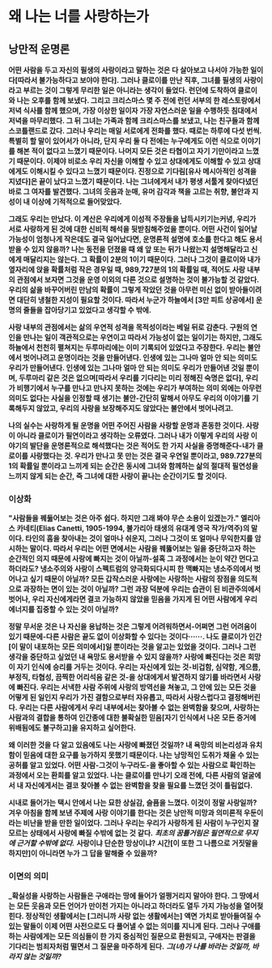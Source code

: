 # 왜 나는 너를 사랑하는가

## 낭만적 운명론

**어떤 사람을 두고 자신의 필생의 사랑이라고 말하는 것은 다 살아보고 나서야 가능한 일이다[따라서 불가능하다고 보야야 한다]. 그러나 클로이를 만난 직후, 그녀를 필생의 사랑이라고 부르는 것이 그렇게 무리한 일은 아니라는 생각이 들었다. 런던에 도착하여 클로이와 나는 오후를 함께 보냈다. 그리고 크리스마스 몇 주 전에 런던 서부의 한 레스토랑에서 저녁 식사를 함께 했으며, 가장 이상한 일이자 가장 자연스러운 일을 수행하듯 침대에서 저녁을 마무리했다. 그 뒤 그녀는 가족과 함께 크리스마스를 보냈고, 나는 친구들과 함께 스코틀랜드로 갔다. 그러나 우리는 매일 서로에게 전화를 했다. 때로는 하루에 다섯 번씩. 특별히 할 말이 있어서가 아니라, 단지 우리 둘 다 전에는 누구에게도 이런 식으로 이야기를 해본 적이 없다고 느꼈기 때문이다. 나머지 모든 것은 타협이고 자기 기만이라고 느꼈기 때문이다. 이제야 비로소 우리 자신을 이해할 수 있고 상대에게도 이해할 수 있고 상대에게도 이해시킬 수 있다고 느꼈기 때문이다. 진정으로 기다림[유사 메시아적인 성격을 지녔다]은 끝이 났다고 느꼈기 때문이다. 나는 그녀에게서 내가 평생 서툴게 찾아다녔던 바로 그 여자를 발견했다. 그녀의 웃음과 눈매, 유머 감각과 책을 고르는 취향, 불안과 지성이 내 이상에 기적적으로 들어맞았다.**

**그래도 우리는 만났다. 이 계산은 우리에게 이성적 주장들을 납득시키기는커녕, 우리가 서로 사랑하게 된 것에 대한 신비적 해석을 뒷받침해주었을 뿐이다. 어떤 사건이 일어날 가능성이 엄청나게 작은데도 결국 일어났다면, 운명론적 설명에 호소를 한다고 해도 용서받을 수 있지 않을까? 나는 동전을 던졌을 때 왜 앞 또는 뒤가 나왔는지 설명해달라고 신에게 매달리지는 않는다. 그 확률이 2분의 1이기 때문이다. 그러나 그것이 클로이와 내가 옆자리에 앉을 확률처럼 작은 경우일 때, 989,727분의 1의 확률일 때, 적어도 사랑 내부의 관점에서 보자면 그것을 운영 이외의 다른 것으로 설명하는 것이 불가능할 것 같았다. 우리의 삶을 바꾸어버린 만남의 확률이 그렇게 작았던 것을 아무런 미신 없이 받아들이려면 대단히 냉철한 지성이 필요할 것이다. 따라서 누군가 하늘에서 [3만 피트 상공에서] 운명의 줄들을 잡아당기고 있었다고 생각할 수 밖에.**

**사랑 내부의 관점에서는 삶의 우연적 성격을 목적성이라는 베일 뒤로 감춘다. 구원의 연인을 만나는 일이 객관적으로는 우연이고 따라서 가능성이 없는 일이기는 하지만, 그래도 하늘에서 천천히 펼쳐지는 두루마리에는 이미 기록되어 있었다고 주장한다. 우리는 불안에서 벗어나려고 운명이라는 것을 만들어낸다. 인생에 있는 그나마 얼마 안 되는 의미도 우리가 만들어낸다. 인생에 있는 그나마 얼마 안 되는 의미도 우리가 만들어낸 것일 뿐이며, 두루마리 같은 것은 없으며[따라서 우리를 기다리는 미리 정해진 숙명은 없다], 우리가 비행기에서 누구를 만나고 만나지 못하는 것에는 우리가 부여하는 의미 외에는 아무런 의미도 없다는 사실을 인정할 때 생기는 불안-간단히 말해서 아무도 우리의 이야기를 기록해두지 않았고, 우리의 사랑을 보장해주지도 않았다는 불안에서 벗어나려고.**

**나의 실수는 사랑하게 될 운명을 어떤 주어진 사람을 사랑할 운명과 혼동한 것이다. 사랑이 아니라 클로이가 필연이라고 생각하는 오류였다. 그러나 내가 이렇게 우리의 사랑 이야기의 발단을 운명론적으로 해석했다는 것은 적어도 한 가지 사실을 증명해준다-내가 클로이를 사랑했다는 것. 우리가 만나고 못 만는 것은 결국 우연일 뿐이라고, 989.727분의 1의 확률일 뿐이라고 느끼게 되는 순간은 동시에 그녀와 함께하는 삶의 절대적 필연성을 느끼지 않게 되는 순간, 즉 그녀에 대한 사랑이 끝나는 순간이기도 할 것이다.**

### 이상화

**"사람들을 꿰둟어보는 것은 아주 쉽다. 하지만 그래 봐야 무슨 소용이 있겠는가." 엘리아스 카네티(Elias Canetti, 1905-1994, 불가리아 태생의 유대계 영국 작가/역주)의 말이다. 타인의 흠을 찾아내는 것이 얼마나 쉬운지, 그러나 그것이 또 얼마나 무익한지를 암시하는 말이다. 따라서 우리는 어떤 면에서는 사람을 꿰뚫어보는 일을 중단하고자 하는 순간적인 의지 때문에 사랑에 빠지는 것이 아닐까-설혹 그 과정에서는 눈이 약간 먼다고 하더라도? 냉소주의와 사랑이 스펙트럼의 양극화되다시피 한 맥빠지는 냉소주의에서 벗어나고 싶기 때문이 아닐까? 모든 갑작스러운 사랑에는 사랑하는 사람의 장점을 의도적으로 과장하는 면이 있는 것이 아닐까? 그런 과장 덕분에 우리는 습관이 된 비관주의에서 벗어나, 우리 자신에게라면 결코 가능하지 않았을 믿음을 가지게 된 어떤 사람에게 우리 에너지를 집중할 수 있는 것이 아닐까?**

**정말 무서운 것은 나 자신을 용납하는 것은 그렇게 어려워하면서-어쩌면 그런 어려움이 있기 때문에-다른 사람은 끝도 없이 이상화할 수 있다는 것이다······. 나도 클로이가 인간[이 말이 내포하는 모든 의미에서]일 뿐이라는 것을 알고는 있었을 것이다. 그러나 그런 생각을 중단하고 싶었던 내 욕망도 용서받을 수 있지 않을까? 사랑에 빠진다는 것은 희망이 자기 인식에 승리를 거두는 것이다. 우리는 자신에게 있는 것-비겁함, 심약함, 게으름, 부정직, 타협성, 끔찍한 어리석음 같은 것-을 상대에게서 발견하지 않기를 바라면서 사랑에 빠진다. 우리는 서낵한 사람 주위에 사랑의 방역선을 쳐놓고, 그 안에 있는 모든 것을 어떻게 된 일인지 우리가 가진 결함으로부터 자유롭고, 따라서 사랑스럽다고 결정해버린다. 우리는 다른 사람에게서 우리 내부에서는 찾아볼 수 없는 완벽함을 찾으며, 사랑하는 사람과의 결합을 통하여 인간종에 대한 불확실한 믿음[자기 인식에서 나온 모든 증거에 위배됨에도 불구하고]을 유지하고 싶어한다.**

**왜 이러한 것을 다 알고 있음에도 나는 사랑에 빠졌던 것일까? 내 욕망의 비논리성과 유치함이 믿음에 대한 요구를 능가하지 못했기 때문이다. 나는 낭망적인 도취가 채울 수 있는 공허를 알고 있었다. 어떤 사람-그것이 누구라도-을 좋아할 수 있는 사람으로 확인하는 과정에서 오는 환희를 알고 있었다. 나는 클로이를 만나기 오래 전에, 다른 사람의 얼굴에서 내 자신에게서는 결코 찾아볼 수 없는 완벽함을 찾을 필요를 느꼈던 것이 틀림없다.**

**시내로 들어가는 택시 안에서 나는 묘한 상실감, 슬픔을 느꼈다. 이것이 정말 사랑일까? 겨우 아침을 함께 보낸 주제에 사랑 이야기를 한다는 것은 낭만적 미망과 의미론적 우둔이라는 비난을 받을 만한 일이었다. 그러나 우리는 우리가 사랑하게 된 사람이 누구인지 잘 모르는 상태에서 사랑에 빠질 수밖에 없는 것 같다.** **_최초의 꿈틀거림은 필연적으로 무지에 근거할 수밖에 없다._** **사랑이냐 단순한 망상이냐? 시간[이 또한 그 나름으로 거짓말을 하지만]이 아니라면 누가 그 답을 말해줄 수 있을까?**

### 이면의 의미

**\_확실성을 사랑하는 사람들은 구애라는 땅에 들어가 얼쩡거리지 말아야 한다. 그 땅에서는 모든 웃음과 모든 언어가 만이천 가지는 아니라고 하더라도 열두 가지 가능성을 열어젖힌다. 정상적인 생활에서는 [그러니까 사랑 없는 생활에서는] 액면 가치로 받아들여질 수 있는 말들이 이제 어떤 사전으로도 다 풀어낼 수 없는 의미를 지니게 된다. 그러나 구애를 하는 사람에게는 모든 의심들이 한 가지 중심적인 질문으로 환원되고, 구애자는 판결을 기다리는 범죄자처럼 떨면서 그 질문을 마주하게 된다.** **_그(녀)가 나를 바라는 것일까, 바라지 않는 것일까?_**
